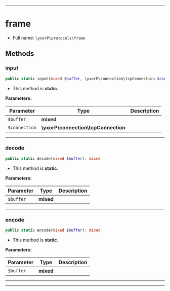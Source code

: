 ***

# frame





* Full name: `\yxorP\protocols\frame`




## Methods


### input



```php
public static input(mixed $buffer, \yxorP\connection\tcpConnection $connection): mixed
```



* This method is **static**.




**Parameters:**

| Parameter | Type | Description |
|-----------|------|-------------|
| `$buffer` | **mixed** |  |
| `$connection` | **\yxorP\connection\tcpConnection** |  |




***

### decode



```php
public static decode(mixed $buffer): mixed
```



* This method is **static**.




**Parameters:**

| Parameter | Type | Description |
|-----------|------|-------------|
| `$buffer` | **mixed** |  |




***

### encode



```php
public static encode(mixed $buffer): mixed
```



* This method is **static**.




**Parameters:**

| Parameter | Type | Description |
|-----------|------|-------------|
| `$buffer` | **mixed** |  |




***


***

